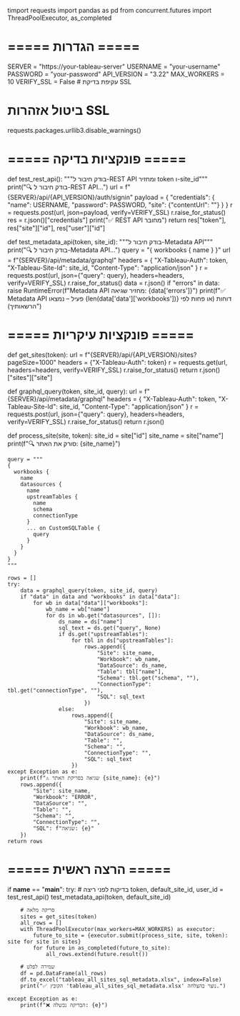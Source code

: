 timport requests
import pandas as pd
from concurrent.futures import ThreadPoolExecutor, as_completed

# ===== הגדרות =====
SERVER = "https://your-tableau-server"
USERNAME = "your-username"
PASSWORD = "your-password"
API_VERSION = "3.22"
MAX_WORKERS = 10
VERIFY_SSL = False  # עקיפת בדיקת SSL

# ביטול אזהרות SSL
requests.packages.urllib3.disable_warnings()

# ===== פונקציות בדיקה =====
def test_rest_api():
    """בודק חיבור ל-REST API ומחזיר token ו-site_id"""
    print("🔍 בודק חיבור ל-REST API...")
    url = f"{SERVER}/api/{API_VERSION}/auth/signin"
    payload = {
        "credentials": {
            "name": USERNAME,
            "password": PASSWORD,
            "site": {"contentUrl": ""}
        }
    }
    r = requests.post(url, json=payload, verify=VERIFY_SSL)
    r.raise_for_status()
    res = r.json()["credentials"]
    print("✅ REST API מחובר")
    return res["token"], res["site"]["id"], res["user"]["id"]

def test_metadata_api(token, site_id):
    """בודק חיבור ל-Metadata API"""
    print("🔍 בודק חיבור ל-Metadata API...")
    query = "{ workbooks { name } }"
    url = f"{SERVER}/api/metadata/graphql"
    headers = {
        "X-Tableau-Auth": token,
        "X-Tableau-Site-Id": site_id,
        "Content-Type": "application/json"
    }
    r = requests.post(url, json={"query": query}, headers=headers, verify=VERIFY_SSL)
    r.raise_for_status()
    data = r.json()
    if "errors" in data:
        raise RuntimeError(f"Metadata API מחזיר שגיאה: {data['errors']}")
    print(f"✅ Metadata API פעיל – נמצאו {len(data['data']['workbooks'])} דוחות (או פחות לפי הרשאותיך)")

# ===== פונקציות עיקריות =====
def get_sites(token):
    url = f"{SERVER}/api/{API_VERSION}/sites?pageSize=1000"
    headers = {"X-Tableau-Auth": token}
    r = requests.get(url, headers=headers, verify=VERIFY_SSL)
    r.raise_for_status()
    return r.json()["sites"]["site"]

def graphql_query(token, site_id, query):
    url = f"{SERVER}/api/metadata/graphql"
    headers = {
        "X-Tableau-Auth": token,
        "X-Tableau-Site-Id": site_id,
        "Content-Type": "application/json"
    }
    r = requests.post(url, json={"query": query}, headers=headers, verify=VERIFY_SSL)
    r.raise_for_status()
    return r.json()

def process_site(site, token):
    site_id = site["id"]
    site_name = site["name"]
    print(f"🔍 סורק את האתר: {site_name}")

    query = """
    {
      workbooks {
        name
        datasources {
          name
          upstreamTables {
            name
            schema
            connectionType
          }
          ... on CustomSQLTable {
            query
          }
        }
      }
    }
    """

    rows = []
    try:
        data = graphql_query(token, site_id, query)
        if "data" in data and "workbooks" in data["data"]:
            for wb in data["data"]["workbooks"]:
                wb_name = wb["name"]
                for ds in wb.get("datasources", []):
                    ds_name = ds["name"]
                    sql_text = ds.get("query", None)
                    if ds.get("upstreamTables"):
                        for tbl in ds["upstreamTables"]:
                            rows.append({
                                "Site": site_name,
                                "Workbook": wb_name,
                                "DataSource": ds_name,
                                "Table": tbl["name"],
                                "Schema": tbl.get("schema", ""),
                                "ConnectionType": tbl.get("connectionType", ""),
                                "SQL": sql_text
                            })
                    else:
                        rows.append({
                            "Site": site_name,
                            "Workbook": wb_name,
                            "DataSource": ds_name,
                            "Table": "",
                            "Schema": "",
                            "ConnectionType": "",
                            "SQL": sql_text
                        })
    except Exception as e:
        print(f"⚠️ שגיאה בסריקת האתר {site_name}: {e}")
        rows.append({
            "Site": site_name,
            "Workbook": "ERROR",
            "DataSource": "",
            "Table": "",
            "Schema": "",
            "ConnectionType": "",
            "SQL": f"שגיאה: {e}"
        })
    return rows

# ===== הרצה ראשית =====
if __name__ == "__main__":
    try:
        # בדיקות לפני ריצה
        token, default_site_id, user_id = test_rest_api()
        test_metadata_api(token, default_site_id)

        # סריקה מלאה
        sites = get_sites(token)
        all_rows = []
        with ThreadPoolExecutor(max_workers=MAX_WORKERS) as executor:
            future_to_site = {executor.submit(process_site, site, token): site for site in sites}
            for future in as_completed(future_to_site):
                all_rows.extend(future.result())

        # שמירה לפלט
        df = pd.DataFrame(all_rows)
        df.to_excel("tableau_all_sites_sql_metadata.xlsx", index=False)
        print("✅ הקובץ 'tableau_all_sites_sql_metadata.xlsx' נוצר בהצלחה.")

    except Exception as e:
        print(f"❌ הבדיקה נכשלה: {e}")
